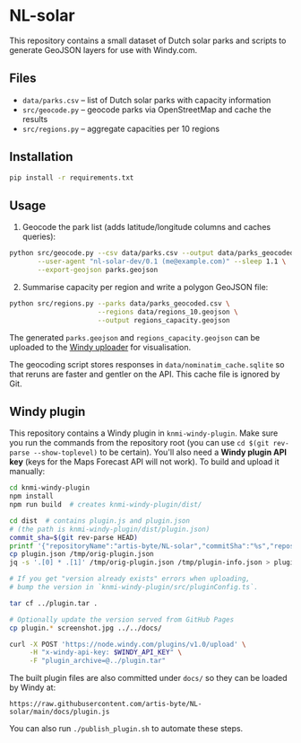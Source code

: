 # NL-solar

This repository contains a small dataset of Dutch solar parks and scripts to generate GeoJSON layers for use with Windy.com.

## Files

- `data/parks.csv` – list of Dutch solar parks with capacity information
- `src/geocode.py` – geocode parks via OpenStreetMap and cache the results
- `src/regions.py` – aggregate capacities per 10 regions

## Installation

```bash
pip install -r requirements.txt
```

## Usage

1. Geocode the park list (adds latitude/longitude columns and caches queries):

```bash
python src/geocode.py --csv data/parks.csv --output data/parks_geocoded.csv \
       --user-agent "nl-solar-dev/0.1 (me@example.com)" --sleep 1.1 \
       --export-geojson parks.geojson
```

2. Summarise capacity per region and write a polygon GeoJSON file:

```bash
python src/regions.py --parks data/parks_geocoded.csv \
                      --regions data/regions_10.geojson \
                      --output regions_capacity.geojson
```

The generated `parks.geojson` and `regions_capacity.geojson` can be uploaded to the [Windy uploader](https://windy.com/uploader) for visualisation.

The geocoding script stores responses in `data/nominatim_cache.sqlite` so that reruns are faster and gentler on the API. This cache file is ignored by Git.

## Windy plugin

This repository contains a Windy plugin in `knmi-windy-plugin`.
Make sure you run the commands from the repository root (you can use
`cd $(git rev-parse --show-toplevel)` to be certain). You'll also need a
**Windy plugin API key** (keys for the Maps Forecast API will not work).
To build and upload it manually:

```bash
cd knmi-windy-plugin
npm install
npm run build  # creates knmi-windy-plugin/dist/

cd dist  # contains plugin.js and plugin.json
# (the path is knmi-windy-plugin/dist/plugin.json)
commit_sha=$(git rev-parse HEAD)
printf '{"repositoryName":"artis-byte/NL-solar","commitSha":"%s","repositoryOwner":"artis-byte"}\n' "$commit_sha" > /tmp/plugin-info.json
cp plugin.json /tmp/orig-plugin.json
jq -s '.[0] * .[1]' /tmp/orig-plugin.json /tmp/plugin-info.json > plugin.json

# If you get "version already exists" errors when uploading,
# bump the version in `knmi-windy-plugin/src/pluginConfig.ts`.

tar cf ../plugin.tar .

# Optionally update the version served from GitHub Pages
cp plugin.* screenshot.jpg ../../docs/

curl -X POST 'https://node.windy.com/plugins/v1.0/upload' \
     -H "x-windy-api-key: $WINDY_API_KEY" \
     -F "plugin_archive=@../plugin.tar"
```

The built plugin files are also committed under `docs/` so they can be loaded by Windy at:

```
https://raw.githubusercontent.com/artis-byte/NL-solar/main/docs/plugin.js
```
You can also run `./publish_plugin.sh` to automate these steps.

